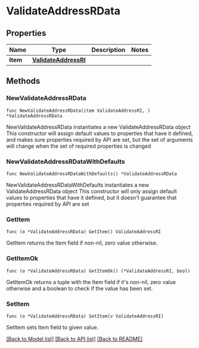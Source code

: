 # ValidateAddressRData

## Properties

Name | Type | Description | Notes
------------ | ------------- | ------------- | -------------
**Item** | [**ValidateAddressRI**](ValidateAddressRI.md) |  | 

## Methods

### NewValidateAddressRData

`func NewValidateAddressRData(item ValidateAddressRI, ) *ValidateAddressRData`

NewValidateAddressRData instantiates a new ValidateAddressRData object
This constructor will assign default values to properties that have it defined,
and makes sure properties required by API are set, but the set of arguments
will change when the set of required properties is changed

### NewValidateAddressRDataWithDefaults

`func NewValidateAddressRDataWithDefaults() *ValidateAddressRData`

NewValidateAddressRDataWithDefaults instantiates a new ValidateAddressRData object
This constructor will only assign default values to properties that have it defined,
but it doesn't guarantee that properties required by API are set

### GetItem

`func (o *ValidateAddressRData) GetItem() ValidateAddressRI`

GetItem returns the Item field if non-nil, zero value otherwise.

### GetItemOk

`func (o *ValidateAddressRData) GetItemOk() (*ValidateAddressRI, bool)`

GetItemOk returns a tuple with the Item field if it's non-nil, zero value otherwise
and a boolean to check if the value has been set.

### SetItem

`func (o *ValidateAddressRData) SetItem(v ValidateAddressRI)`

SetItem sets Item field to given value.



[[Back to Model list]](../README.md#documentation-for-models) [[Back to API list]](../README.md#documentation-for-api-endpoints) [[Back to README]](../README.md)



